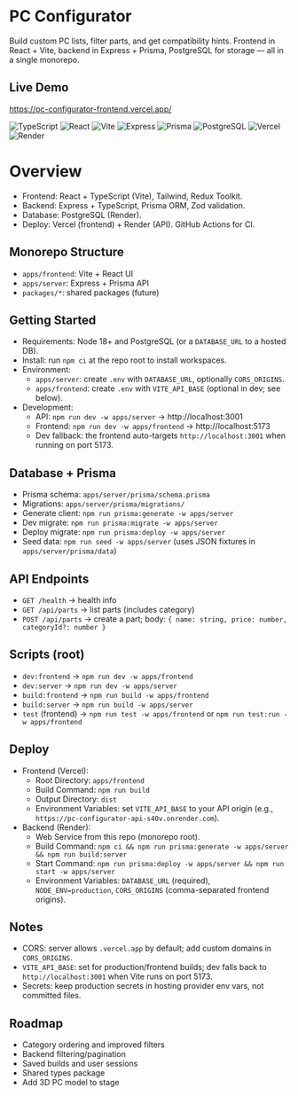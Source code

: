 # PC Configurator

Build custom PC lists, filter parts, and get compatibility hints. Frontend in React + Vite, backend in Express + Prisma, PostgreSQL for storage — all in a single monorepo.

## Live Demo
https://pc-configurator-frontend.vercel.app/

![TypeScript](https://img.shields.io/badge/TypeScript-5.x-3178C6?logo=typescript)
![React](https://img.shields.io/badge/React-19-61DAFB?logo=react)
![Vite](https://img.shields.io/badge/Vite-7-646CFF?logo=vite)
![Express](https://img.shields.io/badge/Express-4-000000?logo=express)
![Prisma](https://img.shields.io/badge/Prisma-5-2D3748?logo=prisma)
![PostgreSQL](https://img.shields.io/badge/PostgreSQL-16-4169E1?logo=postgresql)
![Vercel](https://img.shields.io/badge/Hosted_on-Vercel-000000?logo=vercel)
![Render](https://img.shields.io/badge/API_on-Render-46E3B7?logo=render)

# Overview
- Frontend: React + TypeScript (Vite), Tailwind, Redux Toolkit.
- Backend: Express + TypeScript, Prisma ORM, Zod validation.
- Database: PostgreSQL (Render).
- Deploy: Vercel (frontend) + Render (API). GitHub Actions for CI.

## Monorepo Structure
- `apps/frontend`: Vite + React UI
- `apps/server`: Express + Prisma API
- `packages/*`: shared packages (future)

## Getting Started
- Requirements: Node 18+ and PostgreSQL (or a `DATABASE_URL` to a hosted DB).
- Install: run `npm ci` at the repo root to install workspaces.
- Environment:
  - `apps/server`: create `.env` with `DATABASE_URL`, optionally `CORS_ORIGINS`.
  - `apps/frontend`: create `.env` with `VITE_API_BASE` (optional in dev; see below).
- Development:
  - API: `npm run dev -w apps/server` → http://localhost:3001
  - Frontend: `npm run dev -w apps/frontend` → http://localhost:5173
  - Dev fallback: the frontend auto-targets `http://localhost:3001` when running on port 5173.

## Database + Prisma
- Prisma schema: `apps/server/prisma/schema.prisma`
- Migrations: `apps/server/prisma/migrations/`
- Generate client: `npm run prisma:generate -w apps/server`
- Dev migrate: `npm run prisma:migrate -w apps/server`
- Deploy migrate: `npm run prisma:deploy -w apps/server`
- Seed data: `npm run seed -w apps/server` (uses JSON fixtures in `apps/server/prisma/data`)

## API Endpoints
- `GET /health` → health info
- `GET /api/parts` → list parts (includes category)
- `POST /api/parts` → create a part; body: `{ name: string, price: number, categoryId?: number }`

## Scripts (root)
- `dev:frontend` → `npm run dev -w apps/frontend`
- `dev:server` → `npm run dev -w apps/server`
- `build:frontend` → `npm run build -w apps/frontend`
- `build:server` → `npm run build -w apps/server`
- `test` (frontend) → `npm run test -w apps/frontend` or `npm run test:run -w apps/frontend`

## Deploy
- Frontend (Vercel):
  - Root Directory: `apps/frontend`
  - Build Command: `npm run build`
  - Output Directory: `dist`
  - Environment Variables: set `VITE_API_BASE` to your API origin (e.g., `https://pc-configurator-api-s40v.onrender.com`).
- Backend (Render):
  - Web Service from this repo (monorepo root).
  - Build Command: `npm ci && npm run prisma:generate -w apps/server && npm run build:server`
  - Start Command: `npm run prisma:deploy -w apps/server && npm run start -w apps/server`
  - Environment Variables: `DATABASE_URL` (required), `NODE_ENV=production`, `CORS_ORIGINS` (comma-separated frontend origins).

## Notes
- CORS: server allows `.vercel.app` by default; add custom domains in `CORS_ORIGINS`.
- `VITE_API_BASE`: set for production/frontend builds; dev falls back to `http://localhost:3001` when Vite runs on port 5173.
- Secrets: keep production secrets in hosting provider env vars, not committed files.

## Roadmap
- Category ordering and improved filters
- Backend filtering/pagination
- Saved builds and user sessions
- Shared types package
- Add 3D PC model to stage

